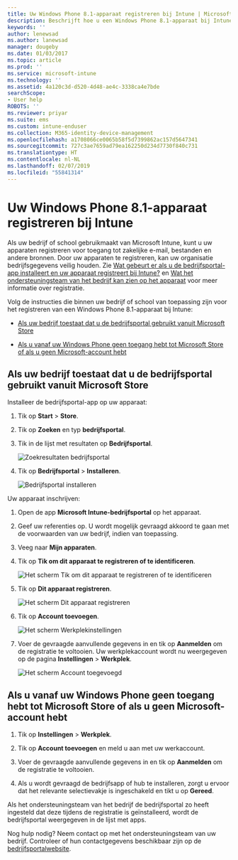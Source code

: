 ```yaml
---
title: Uw Windows Phone 8.1-apparaat registreren bij Intune | Microsoft Docs
description: Beschrijft hoe u een Windows Phone 8.1-apparaat bij Intune kunt inschrijven
keywords: ''
author: lenewsad
ms.author: lanewsad
manager: dougeby
ms.date: 01/03/2017
ms.topic: article
ms.prod: ''
ms.service: microsoft-intune
ms.technology: ''
ms.assetid: 4a120c3d-d520-4d48-ae4c-3338ca4e7bde
searchScope:
- User help
ROBOTS: ''
ms.reviewer: priyar
ms.suite: ems
ms.custom: intune-enduser
ms.collection: M365-identity-device-management
ms.openlocfilehash: a1708066ce0065b58f5d7399862ac157d5647341
ms.sourcegitcommit: 727c3ae7659ad79ea162250d234d7730f840c731
ms.translationtype: HT
ms.contentlocale: nl-NL
ms.lasthandoff: 02/07/2019
ms.locfileid: "55841314"
---
```

# <a name="enroll-your-windows-phone-81-device-in-intune"></a>Uw Windows Phone 8.1-apparaat registreren bij Intune

Als uw bedrijf of school gebruikmaakt van Microsoft Intune, kunt u uw apparaten registreren voor toegang tot zakelijke e-mail, bestanden en andere bronnen. Door uw apparaten te registreren, kan uw organisatie bedrijfsgegevens veilig houden. Zie [Wat gebeurt er als u de bedrijfsportal-app installeert en uw apparaat registreert bij Intune?](what-happens-if-you-install-the-company-portal-app-and-enroll-your-device-in-intune-windows.md) en [Wat het ondersteuningsteam van het bedrijf kan zien op het apparaat](what-info-can-your-company-see-when-you-enroll-your-device-in-intune.md) voor meer informatie over registratie.


Volg de instructies die binnen uw bedrijf of school van toepassing zijn voor het registreren van een Windows Phone 8.1-apparaat bij Intune:

-   [Als uw bedrijf toestaat dat u de bedrijfsportal gebruikt vanuit Microsoft Store](#if-your-company-lets-you-use-the-company-portal-from-the-windows-store)

-   [Als u vanaf uw Windows Phone geen toegang hebt tot Microsoft Store of als u geen Microsoft-account hebt](#if-you-are-not-allowed-to-access-the-windows-store-from-your-windows-phone-or-if-you-do-not-have-a-microsoft-account)

## <a name="if-your-company-lets-you-use-the-company-portal-from-the-microsoft-store"></a>Als uw bedrijf toestaat dat u de bedrijfsportal gebruikt vanuit Microsoft Store
Installeer de bedrijfsportal-app op uw apparaat:

1.  Tik op **Start** &gt; **Store**.

2.  Tik op **Zoeken** en typ **bedrijfsportal**.

3.  Tik in de lijst met resultaten op **Bedrijfsportal**.

    ![Zoekresultaten bedrijfsportal](./media/WP81-1-CP-search-store-v2.png)

4.  Tik op **Bedrijfsportal** &gt; **Installeren**.

    ![Bedrijfsportal installeren](./media/WP81-2-CP-install-v2.png)

Uw apparaat inschrijven:

1.  Open de app **Microsoft Intune-bedrijfsportal** op het apparaat.

2.  Geef uw referenties op. U wordt mogelijk gevraagd akkoord te gaan met de voorwaarden van uw bedrijf, indien van toepassing.

3.  Veeg naar **Mijn apparaten**.

4.  Tik op **Tik om dit apparaat te registreren of te identificeren**.

    ![Het scherm Tik om dit apparaat te registreren of te identificeren](./media/WP81-enroll-1-swipe-my-devices.png)

5.  Tik op **Dit apparaat registreren**.

    ![Het scherm Dit apparaat registreren](./media/WP81-enroll-2-enroll-this-device.png)

6.  Tik op **Account toevoegen**.

    ![Het scherm Werkplekinstellingen](./media/WP81-enroll-3-workplace-add-acct.png)

7.  Voer de gevraagde aanvullende gegevens in en tik op **Aanmelden** om de registratie te voltooien. Uw werkplekaccount wordt nu weergegeven op de pagina **Instellingen** &gt; **Werkplek**.

    ![Het scherm Account toegevoegd](./media/WP81-enroll-4-account-added.png)

## <a name="if-you-are-not-allowed-to-access-the-microsoft-store-from-your-windows-phone-or-if-you-do-not-have-a-microsoft-account"></a>Als u vanaf uw Windows Phone geen toegang hebt tot Microsoft Store of als u geen Microsoft-account hebt

1.  Tik op **Instellingen** &gt; **Werkplek**.

2.  Tik op **Account toevoegen** en meld u aan met uw werkaccount.

3.  Voer de gevraagde aanvullende gegevens in en tik op **Aanmelden** om de registratie te voltooien.

4.  Als u wordt gevraagd de bedrijfsapp of hub te installeren, zorgt u ervoor dat het relevante selectievakje is ingeschakeld en tikt u op **Gereed**.

Als het ondersteuningsteam van het bedrijf de bedrijfsportal zo heeft ingesteld dat deze tijdens de registratie is geïnstalleerd, wordt de bedrijfsportal weergegeven in de lijst met apps.

Nog hulp nodig? Neem contact op met het ondersteuningsteam van uw bedrijf. Controleer of hun contactgegevens beschikbaar zijn op de [bedrijfsportalwebsite](https://go.microsoft.com/fwlink/?linkid=2010980).
